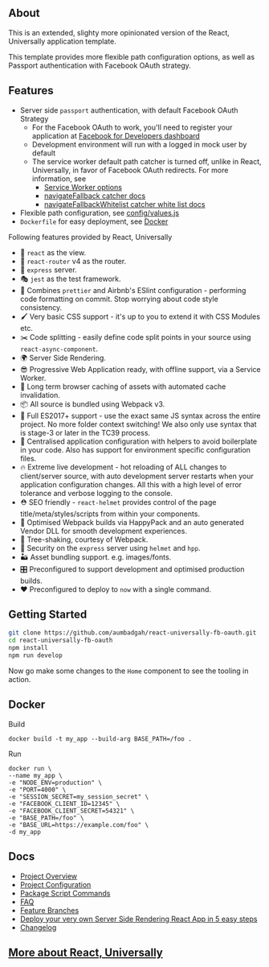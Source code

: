 ## About

This is an extended, slighty more opinionated version of the React, Universally application template.

This template provides more flexible path configuration options, as well as Passport authentication with Facebook OAuth strategy.

## Features
  - Server side `passport` authentication, with default Facebook OAuth Strategy
    - For the Facebook OAuth to work, you'll need to register your application at [Facebook for Developers dashboard](https://developers.facebook.com/apps)
    - Development environment will run with a logged in mock user by default
    - The service worker default path catcher is turned off, unlike in React, Universally, in favor of Facebook OAuth redirects. For more information, see
      - [Service Worker options](/internal/webpack/withServiceWorker/index.js#L101)
      - [navigateFallback catcher docs](https://github.com/GoogleChromeLabs/sw-precache#navigatefallback-string)
      - [navigateFallbackWhitelist catcher white list docs](https://github.com/GoogleChromeLabs/sw-precache#navigatefallbackwhitelist-arrayregexp)
  - Flexible path configuration, see [config/values.js](/config/values.js#L34-L61)
  - `Dockerfile` for easy deployment, see [Docker](#docker)

  Following features provided by React, Universally

  - 👀 `react` as the view.
  - 🔀 `react-router` v4 as the router.
  - 🚄 `express` server.
  - 🎭 `jest` as the test framework.
  - 💄 Combines `prettier` and Airbnb's ESlint configuration - performing code formatting on commit. Stop worrying about code style consistency.
  - 🖌 Very basic CSS support - it's up to you to extend it with CSS Modules etc.
  - ✂️ Code splitting - easily define code split points in your source using `react-async-component`.
  - 🌍 Server Side Rendering.
  - 😎 Progressive Web Application ready, with offline support, via a Service Worker.
  - 🐘 Long term browser caching of assets with automated cache invalidation.
  - 📦 All source is bundled using Webpack v3.
  - 🚀 Full ES2017+ support - use the exact same JS syntax across the entire project. No more folder context switching! We also only use syntax that is stage-3 or later in the TC39 process.
  - 🔧 Centralised application configuration with helpers to avoid boilerplate in your code. Also has support for environment specific configuration files.
  - 🔥 Extreme live development - hot reloading of ALL changes to client/server source, with auto development server restarts when your application configuration changes.  All this with a high level of error tolerance and verbose logging to the console.
  - ⛑ SEO friendly - `react-helmet` provides control of the page title/meta/styles/scripts from within your components.
  - 🤖 Optimised Webpack builds via HappyPack and an auto generated Vendor DLL for smooth development experiences.
  - 🍃 Tree-shaking, courtesy of Webpack.
  - 👮 Security on the `express` server using `helmet` and `hpp`.
  - 🏜 Asset bundling support. e.g. images/fonts.
  - 🎛 Preconfigured to support development and optimised production builds.
  - ❤️ Preconfigured to deploy to `now` with a single command.

## Getting Started

```bash
git clone https://github.com/aumbadgah/react-universally-fb-oauth.git
cd react-universally-fb-oauth
npm install
npm run develop
```

Now go make some changes to the `Home` component to see the tooling in action.

## Docker

Build

`docker build -t my_app --build-arg BASE_PATH=/foo .`

Run

```
docker run \
--name my_app \
-e "NODE_ENV=production" \
-e "PORT=4000" \
-e "SESSION_SECRET=my_session_secret" \
-e "FACEBOOK_CLIENT_ID=12345" \
-e "FACEBOOK_CLIENT_SECRET=54321" \
-e "BASE_PATH=/foo" \
-e "BASE_URL=https://example.com/foo" \
-d my_app
```

## Docs

 - [Project Overview](/internal/docs/PROJECT_OVERVIEW.md)
 - [Project Configuration](/internal/docs/PROJECT_CONFIG.md)
 - [Package Script Commands](/internal/docs/PKG_SCRIPTS.md)
 - [FAQ](/internal/docs/FAQ.md)
 - [Feature Branches](/internal/docs/FEATURE_BRANCHES.md)
 - [Deploy your very own Server Side Rendering React App in 5 easy steps](/internal/docs/DEPLOY_TO_NOW.md)
 - [Changelog](/CHANGELOG.md)

## [More about React, Universally](https://github.com/ctrlplusb/react-universally)
